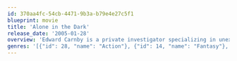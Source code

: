 ```yaml
---
id: 370aa4fc-54cb-4471-9b3a-b79e4e27c5f1
blueprint: movie
title: 'Alone in the Dark'
release_date: '2005-01-28'
overview: 'Edward Carnby is a private investigator specializing in unexplainable supernatural phenomena. His cases delve into the dark corners of the world, searching for truth in the occult remnants of ancient civilizations. Now, the greatest mystery of his past is about to become the most dangerous case he has ever faced.'
genres: '[{"id": 28, "name": "Action"}, {"id": 14, "name": "Fantasy"}, {"id": 27, "name": "Horror"}, {"id": 53, "name": "Thriller"}]'
---
```


